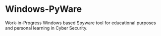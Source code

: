 # Windows-PyWare
Work-in-Progress Windows based Spyware tool for educational purposes and personal learning in Cyber Security.
